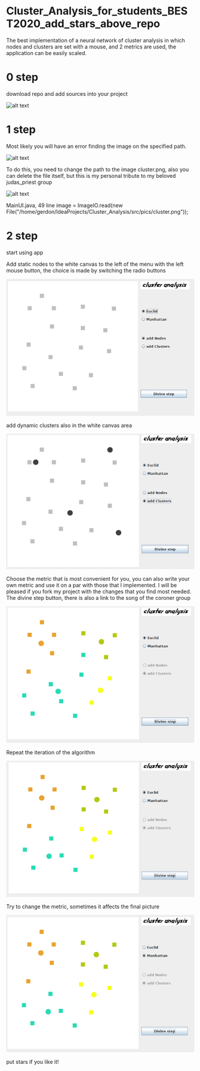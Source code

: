 # Cluster_Analysis_for_students_BEST2020_add_stars_above_repo
The best implementation of a neural network of cluster analysis in which nodes and clusters are set with a mouse, and 2 metrics are used, the application can be easily scaled.

# 0 step
download repo and add sources into your project

![alt text](https://github.com/archmight/Cluster_analysis/blob/master/src/pics/1.png)

# 1 step
Мost likely you will have an error finding the image on the specified path. 

![alt text](https://github.com/archmight/Cluster_analysis/blob/master/src/pics/Screenshot%20from%202019-10-25%2020-12-56.png)

To do this, you need to change the path to the image cluster.png, also you can delete the file itself, but this is my personal tribute to my beloved judas_priest group

![alt text](https://github.com/archmight/Cluster_analysis/blob/master/src/pics/22.png)

MainUI.java, 49 line  image = ImageIO.read(new File("/home/gerdon/IdeaProjects/Cluster_Analysis/src/pics/cluster.png")); 

# 2 step
start using app

Add static nodes to the white canvas to the left of the menu with the left mouse button, the choice is made by switching the radio buttons

![alt text](https://raw.githubusercontent.com/archmight/Cluster_Analysis_for_students_BEST2020_add_stars_above_repo/master/src/pics/44.png)

add dynamic clusters also in the white canvas area

![alt text](https://raw.githubusercontent.com/archmight/Cluster_Analysis_for_students_BEST2020_add_stars_above_repo/master/src/pics/555.png)

Choose the metric that is most convenient for you, you can also write your own metric and use it on a par with those that I implemented. I will be pleased if you fork my project with the changes that you find most needed. The divine step button, there is also a link to the song of the coroner group

![alt text](https://raw.githubusercontent.com/archmight/Cluster_Analysis_for_students_BEST2020_add_stars_above_repo/master/src/pics/777.png)

Repeat the iteration of the algorithm

![alt text](https://raw.githubusercontent.com/archmight/Cluster_Analysis_for_students_BEST2020_add_stars_above_repo/master/src/pics/888.png)

Try to change the metric, sometimes it affects the final picture

![alt text](https://raw.githubusercontent.com/archmight/Cluster_Analysis_for_students_BEST2020_add_stars_above_repo/master/src/pics/9999.png)

put stars if you like it!
